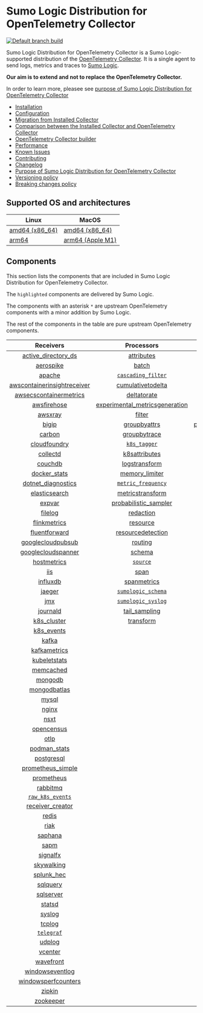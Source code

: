 # Sumo Logic Distribution for OpenTelemetry Collector

[![Default branch build](https://github.com/SumoLogic/sumologic-otel-collector/actions/workflows/dev_builds.yml/badge.svg)](https://github.com/SumoLogic/sumologic-otel-collector/actions/workflows/dev_builds.yml)

Sumo Logic Distribution for OpenTelemetry Collector is a Sumo Logic-supported distribution of the [OpenTelemetry Collector][otc_link].
It is a single agent to send logs, metrics and traces to [Sumo Logic][sumologic].

**Our aim is to extend and not to replace the OpenTelemetry Collector.**

In order to learn more, pleasee see [purpose of Sumo Logic Distribution for OpenTelemetry Collector](./docs/UpstreamRelation.md#purpose-of-sumo-logic-distribution-for-opentelemetry-collector)

[otc_link]: https://github.com/open-telemetry/opentelemetry-collector
[sumologic]: https://www.sumologic.com

- [Installation](docs/Installation.md)
- [Configuration](docs/Configuration.md)
- [Migration from Installed Collector](docs/Migration.md)
- [Comparison between the Installed Collector and OpenTelemetry Collector](docs/Comparison.md)
- [OpenTelemetry Collector builder](./otelcolbuilder/README.md)
- [Performance](docs/Performance.md)
- [Known Issues](docs/KnownIssues.md)
- [Contributing](./CONTRIBUTING.md)
- [Changelog](./CHANGELOG.md)
- [Purpose of Sumo Logic Distribution for OpenTelemetry Collector](./docs/UpstreamRelation.md#purpose-of-sumo-logic-distribution-for-opentelemetry-collector)
- [Versioning policy](./docs/UpstreamRelation.md#versioning-policy)
- [Breaking changes policy](./docs/UpstreamRelation.md#breaking-changes-policy)

## Supported OS and architectures

| Linux                         | MacOS                         |
|-------------------------------|-------------------------------|
| [amd64 (x86_64)][linux_amd64] | [amd64 (x86_64)][mac_amd64]   |
| [arm64][linux_arm64]          | [arm64 (Apple M1)][mac_arm64] |

[linux_amd64]: ./docs/Installation.md#linux-on-amd64-x86-64
[linux_arm64]: ./docs/Installation.md#linux-on-arm64
[mac_amd64]: ./docs/Installation.md#macos-on-amd64-x86-64
[mac_arm64]: ./docs/Installation.md#macos-on-arm64-apple-m1-x86-64

## Components

This section lists the components that are included in Sumo Logic Distribution for OpenTelemetry Collector.

The `highlighted` components are delivered by Sumo Logic.

The components with an asterisk `*` are upstream OpenTelemetry components with a minor addition by Sumo Logic.

The rest of the components in the table are pure upstream OpenTelemetry components.

|                         Receivers                          |                          Processors                          |                Exporters                 |                    Extensions                    |
|:----------------------------------------------------------:|:------------------------------------------------------------:|:----------------------------------------:|:------------------------------------------------:|
|      [active_directory_ds][activedirectorydsreceiver]      |              [attributes][attributesprocessor]               |         [carbon][carbonexporter]         |         [asapclient][asapauthextension]          |
|               [aerospike][aerospikereceiver]               |                   [batch][batchprocessor]                    |           [file][fileexporter]           |               [awsproxy][awsproxy]               |
|                  [apache][apachereceiver]                  |        [`cascading_filter`][cascadingfilterprocessor]        |          [kafka][kafkaexporter]          |         [basicauth][basicauthextension]          |
| [awscontainerinsightreceiver][awscontainerinsightreceiver] |       [cumulativetodelta][cumulativetodeltaprocessor]        |  [loadbalancing][loadbalancingexporter]  |   [bearertokenauth][bearertokenauthextension]    |
|  [awsecscontainermetrics][awsecscontainermetricsreceiver]  |             [deltatorate][deltatorateprocessor]              |        [logging][loggingexporter]        |             [db_storage][dbstorage]              |
|             [awsfirehose][awsfirehosereceiver]             | [experimental_metricsgeneration][metricsgenerationprocessor] |           [otlp][otlpexporter]           |        [docker_observer][dockerobserver]         |
|                 [awsxray][awsxrayreceiver]                 |                  [filter][filterprocessor]                   |       [otlphttp][otlphttpexporter]       |           [ecs_observer][ecsobserver]            |
|                   [bigip][bigipreceiver]                   |            [groupbyattrs][groupbyattrsprocessor]             | [prometheusexporter][prometheusexporter] |       [ecs_task_observer][ecstaskobserver]       |
|                  [carbon][carbonreceiver]                  |            [groupbytrace][groupbytraceprocessor]             |     [`sumologic`][sumologicexporter]     |           [file_storage][filestorage]            |
|            [cloudfoundry][cloudfoundryreceiver]            |                 [`k8s_tagger`][k8sprocessor]                 |                                          | [headerssetterextension][headerssetterextension] |
|                [collectd][collectdreceiver]                |           [k8sattributes][k8sattributesprocessor]            |                                          |       [health_check][healthcheckextension]       |
|                 [couchdb][couchdbreceiver]                 |           [logstransform][logstransformprocessor]            |                                          |          [host_observer][hostobserver]           |
|            [docker_stats][dockerstatsreceiver]             |           [memory_limiter][memorylimiterprocessor]           |                                          |         [http_forwarder][httpforwarder]          |
|      [dotnet_diagnostics][dotnetdiagnosticsreceiver]       |        [`metric_frequency`][metricfrequencyprocessor]        |                                          |   [jaegerremotesampling][jaegerremotesampling]   |
|           [elasticsearch][elasticsearchreceiver]           |        [metricstransform][metricstransformprocessor]         |                                          |           [k8s_observer][k8sobserver]            |
|                  [expvar][expvarreceiver]                  |    [probabilistic_sampler][probabilisticsamplerprocessor]    |                                          |        [memory_ballast][ballastextension]        |
|                 [filelog][filelogreceiver]                 |               [redaction][redactionprocessor]                |                                          |    [oauth2client][oauth2clientauthextension]     |
|            [flinkmetrics][flinkmetricsreceiver]            |                [resource][resourceprocessor]                 |                                          |            [oidc][oidcauthextension]             |
|           [fluentforward][fluentforwardreceiver]           |       [resourcedetection][resourcedetectionprocessor]        |                                          |             [pprof][pprofextension]              |
|       [googlecloudpubsub][googlecloudpubsubreceiver]       |                 [routing][routingprocessor]                  |                                          |         [sigv4auth][sigv4authextension]          |
|      [googlecloudspanner][googlecloudspannerreceiver]      |                  [schema][schemaprocessor]                   |                                          |        [`sumologic`][sumologicextension]         |
|             [hostmetrics][hostmetricsreceiver]             |                 [`source`][sourceprocessor]                  |                                          |            [zpages][zpagesextension]             |
|                     [iis][iisreceiver]                     |                    [span][spanprocessor]                     |                                          |                                                  |
|                [influxdb][influxdbreceiver]                |             [spanmetrics][spanmetricsprocessor]              |                                          |                                                  |
|                  [jaeger][jaegerreceiver]                  |        [`sumologic_schema`][sumologicschemaprocessor]        |                                          |                                                  |
|                     [jmx][jmxreceiver]                     |        [`sumologic_syslog`][sumologicsyslogprocessor]        |                                          |                                                  |
|                [journald][journaldreceiver]                |            [tail_sampling][tailsamplingprocessor]            |                                          |                                                  |
|             [k8s_cluster][k8sclusterreceiver]              |               [transform][transformprocessor]                |                                          |                                                  |
|              [k8s_events][k8seventsreceiver]               |                                                              |                                          |                                                  |
|                   [kafka][kafkareceiver]                   |                                                              |                                          |                                                  |
|            [kafkametrics][kafkametricsreceiver]            |                                                              |                                          |                                                  |
|            [kubeletstats][kubeletstatsreceiver]            |                                                              |                                          |                                                  |
|               [memcached][memcachedreceiver]               |                                                              |                                          |                                                  |
|                 [mongodb][mongodbreceiver]                 |                                                              |                                          |                                                  |
|            [mongodbatlas][mongodbatlasreceiver]            |                                                              |                                          |                                                  |
|                   [mysql][mysqlreceiver]                   |                                                              |                                          |                                                  |
|                   [nginx][nginxreceiver]                   |                                                              |                                          |                                                  |
|                    [nsxt][nsxtreceiver]                    |                                                              |                                          |                                                  |
|              [opencensus][opencensusreceiver]              |                                                              |                                          |                                                  |
|                    [otlp][otlpreceiver]                    |                                                              |                                          |                                                  |
|               [podman_stats][podmanreceiver]               |                                                              |                                          |                                                  |
|              [postgresql][postgresqlreceiver]              |                                                              |                                          |                                                  |
|       [prometheus_simple][simpleprometheusreceiver]        |                                                              |                                          |                                                  |
|              [prometheus][prometheusreceiver]              |                                                              |                                          |                                                  |
|                [rabbitmq][rabbitmqreceiver]                |                                                              |                                          |                                                  |
|          [`raw_k8s_events`][rawk8seventsreceiver]          |                                                              |                                          |                                                  |
|            [receiver_creator][receivercreator]             |                                                              |                                          |                                                  |
|                   [redis][redisreceiver]                   |                                                              |                                          |                                                  |
|                    [riak][riakreceiver]                    |                                                              |                                          |                                                  |
|                 [saphana][saphanareceiver]                 |                                                              |                                          |                                                  |
|                    [sapm][sapmreceiver]                    |                                                              |                                          |                                                  |
|                [signalfx][signalfxreceiver]                |                                                              |                                          |                                                  |
|              [skywalking][skywalkingreceiver]              |                                                              |                                          |                                                  |
|              [splunk_hec][splunkhecreceiver]               |                                                              |                                          |                                                  |
|                [sqlquery][sqlqueryreceiver]                |                                                              |                                          |                                                  |
|               [sqlserver][sqlserverreceiver]               |                                                              |                                          |                                                  |
|                  [statsd][statsdreceiver]                  |                                                              |                                          |                                                  |
|                  [syslog][syslogreceiver]                  |                                                              |                                          |                                                  |
|                  [tcplog][tcplogreceiver]                  |                                                              |                                          |                                                  |
|               [`telegraf`][telegrafreceiver]               |                                                              |                                          |                                                  |
|                  [udplog][udplogreceiver]                  |                                                              |                                          |                                                  |
|                 [vcenter][vcenterreceiver]                 |                                                              |                                          |                                                  |
|               [wavefront][wavefrontreceiver]               |                                                              |                                          |                                                  |
|         [windowseventlog][windowseventlogreceiver]         |                                                              |                                          |                                                  |
|     [windowsperfcounters][windowsperfcountersreceiver]     |                                                              |                                          |                                                  |
|                  [zipkin][zipkinreceiver]                  |                                                              |                                          |                                                  |
|               [zookeeper][zookeeperreceiver]               |                                                              |                                          |                                                  |

[activedirectorydsreceiver]: https://github.com/open-telemetry/opentelemetry-collector-contrib/tree/v0.62.0/receiver/activedirectorydsreceiver
[aerospikereceiver]: https://github.com/open-telemetry/opentelemetry-collector-contrib/tree/v0.62.0/receiver/aerospikereceiver
[apachereceiver]: https://github.com/open-telemetry/opentelemetry-collector-contrib/tree/v0.62.0/receiver/apachereceiver
[awscontainerinsightreceiver]: https://github.com/open-telemetry/opentelemetry-collector-contrib/tree/v0.62.0/receiver/awscontainerinsightreceiver
[awsecscontainermetricsreceiver]: https://github.com/open-telemetry/opentelemetry-collector-contrib/tree/v0.62.0/receiver/awsecscontainermetricsreceiver
[awsfirehosereceiver]: https://github.com/open-telemetry/opentelemetry-collector-contrib/tree/v0.62.0/receiver/awsfirehosereceiver
[awsxrayreceiver]: https://github.com/open-telemetry/opentelemetry-collector-contrib/tree/v0.62.0/receiver/awsxrayreceiver
[bigipreceiver]: https://github.com/open-telemetry/opentelemetry-collector-contrib/tree/v0.62.0/receiver/bigipreceiver
[carbonreceiver]: https://github.com/open-telemetry/opentelemetry-collector-contrib/tree/v0.62.0/receiver/carbonreceiver
[cloudfoundryreceiver]: https://github.com/open-telemetry/opentelemetry-collector-contrib/tree/v0.62.0/receiver/cloudfoundryreceiver
[collectdreceiver]: https://github.com/open-telemetry/opentelemetry-collector-contrib/tree/v0.62.0/receiver/collectdreceiver
[couchdbreceiver]: https://github.com/open-telemetry/opentelemetry-collector-contrib/tree/v0.62.0/receiver/couchdbreceiver
[dockerstatsreceiver]: https://github.com/open-telemetry/opentelemetry-collector-contrib/tree/v0.62.0/receiver/dockerstatsreceiver
[dotnetdiagnosticsreceiver]: https://github.com/open-telemetry/opentelemetry-collector-contrib/tree/v0.62.0/receiver/dotnetdiagnosticsreceiver
[elasticsearchreceiver]: https://github.com/open-telemetry/opentelemetry-collector-contrib/tree/v0.62.0/receiver/elasticsearchreceiver
[expvarreceiver]: https://github.com/open-telemetry/opentelemetry-collector-contrib/tree/v0.62.0/receiver/expvarreceiver
[filelogreceiver]: https://github.com/open-telemetry/opentelemetry-collector-contrib/tree/v0.62.0/receiver/filelogreceiver
[flinkmetricsreceiver]: https://github.com/open-telemetry/opentelemetry-collector-contrib/tree/v0.62.0/receiver/flinkmetricsreceiver
[fluentforwardreceiver]: https://github.com/open-telemetry/opentelemetry-collector-contrib/tree/v0.62.0/receiver/fluentforwardreceiver
[googlecloudpubsubreceiver]: https://github.com/open-telemetry/opentelemetry-collector-contrib/tree/v0.62.0/receiver/googlecloudpubsubreceiver
[googlecloudspannerreceiver]: https://github.com/open-telemetry/opentelemetry-collector-contrib/tree/v0.62.0/receiver/googlecloudspannerreceiver
[hostmetricsreceiver]: https://github.com/open-telemetry/opentelemetry-collector-contrib/tree/v0.62.0/receiver/hostmetricsreceiver
[iisreceiver]: https://github.com/open-telemetry/opentelemetry-collector-contrib/tree/v0.62.0/receiver/iisreceiver
[influxdbreceiver]: https://github.com/open-telemetry/opentelemetry-collector-contrib/tree/v0.62.0/receiver/influxdbreceiver
[jaegerreceiver]: https://github.com/open-telemetry/opentelemetry-collector-contrib/tree/v0.62.0/receiver/jaegerreceiver
[jmxreceiver]: https://github.com/open-telemetry/opentelemetry-collector-contrib/tree/v0.62.0/receiver/jmxreceiver
[journaldreceiver]: https://github.com/open-telemetry/opentelemetry-collector-contrib/tree/v0.62.0/receiver/journaldreceiver
[k8sclusterreceiver]: https://github.com/open-telemetry/opentelemetry-collector-contrib/tree/v0.62.0/receiver/k8sclusterreceiver
[k8seventsreceiver]: https://github.com/open-telemetry/opentelemetry-collector-contrib/tree/v0.62.0/receiver/k8seventsreceiver
[kafkareceiver]: https://github.com/open-telemetry/opentelemetry-collector-contrib/tree/v0.62.0/receiver/kafkareceiver
[kafkametricsreceiver]: https://github.com/open-telemetry/opentelemetry-collector-contrib/tree/v0.62.0/receiver/kafkametricsreceiver
[kubeletstatsreceiver]: https://github.com/open-telemetry/opentelemetry-collector-contrib/tree/v0.62.0/receiver/kubeletstatsreceiver
[memcachedreceiver]: https://github.com/open-telemetry/opentelemetry-collector-contrib/tree/v0.62.0/receiver/memcachedreceiver
[mongodbreceiver]: https://github.com/open-telemetry/opentelemetry-collector-contrib/tree/v0.62.0/receiver/mongodbreceiver
[mongodbatlasreceiver]: https://github.com/open-telemetry/opentelemetry-collector-contrib/tree/v0.62.0/receiver/mongodbatlasreceiver
[mysqlreceiver]: https://github.com/open-telemetry/opentelemetry-collector-contrib/tree/v0.62.0/receiver/mysqlreceiver
[nginxreceiver]: https://github.com/open-telemetry/opentelemetry-collector-contrib/tree/v0.62.0/receiver/nginxreceiver
[nsxtreceiver]: https://github.com/open-telemetry/opentelemetry-collector-contrib/tree/v0.62.0/receiver/nsxtreceiver
[opencensusreceiver]: https://github.com/open-telemetry/opentelemetry-collector-contrib/tree/v0.62.0/receiver/opencensusreceiver
[otlpreceiver]: https://github.com/open-telemetry/opentelemetry-collector/tree/v0.62.0/receiver/otlpreceiver
[podmanreceiver]: https://github.com/open-telemetry/opentelemetry-collector-contrib/tree/v0.62.0/receiver/podmanreceiver
[postgresqlreceiver]: https://github.com/open-telemetry/opentelemetry-collector-contrib/tree/v0.62.0/receiver/postgresqlreceiver
[simpleprometheusreceiver]: https://github.com/open-telemetry/opentelemetry-collector-contrib/tree/v0.62.0/receiver/simpleprometheusreceiver
[prometheusreceiver]: https://github.com/open-telemetry/opentelemetry-collector-contrib/tree/v0.62.0/receiver/prometheusreceiver
[rabbitmqreceiver]: https://github.com/open-telemetry/opentelemetry-collector-contrib/tree/v0.62.0/receiver/rabbitmqreceiver
[rawk8seventsreceiver]: ./pkg/receiver/rawk8seventsreceiver
[receivercreator]: https://github.com/open-telemetry/opentelemetry-collector-contrib/tree/v0.62.0/receiver/receivercreator
[redisreceiver]: https://github.com/open-telemetry/opentelemetry-collector-contrib/tree/v0.62.0/receiver/redisreceiver
[riakreceiver]: https://github.com/open-telemetry/opentelemetry-collector-contrib/tree/v0.62.0/receiver/riakreceiver
[saphanareceiver]: https://github.com/open-telemetry/opentelemetry-collector-contrib/tree/v0.62.0/receiver/saphanareceiver
[sapmreceiver]: https://github.com/open-telemetry/opentelemetry-collector-contrib/tree/v0.62.0/receiver/sapmreceiver
[signalfxreceiver]: https://github.com/open-telemetry/opentelemetry-collector-contrib/tree/v0.62.0/receiver/signalfxreceiver
[skywalkingreceiver]: https://github.com/open-telemetry/opentelemetry-collector-contrib/tree/v0.62.0/receiver/skywalkingreceiver
[splunkhecreceiver]: https://github.com/open-telemetry/opentelemetry-collector-contrib/tree/v0.62.0/receiver/splunkhecreceiver
[sqlqueryreceiver]: https://github.com/open-telemetry/opentelemetry-collector-contrib/tree/v0.62.0/receiver/sqlqueryreceiver
[sqlserverreceiver]: https://github.com/open-telemetry/opentelemetry-collector-contrib/tree/v0.62.0/receiver/sqlserverreceiver
[statsdreceiver]: https://github.com/open-telemetry/opentelemetry-collector-contrib/tree/v0.62.0/receiver/statsdreceiver
[syslogreceiver]: https://github.com/open-telemetry/opentelemetry-collector-contrib/tree/v0.62.0/receiver/syslogreceiver
[tcplogreceiver]: https://github.com/open-telemetry/opentelemetry-collector-contrib/tree/v0.62.0/receiver/tcplogreceiver
[telegrafreceiver]: ./pkg/receiver/telegrafreceiver
[udplogreceiver]: https://github.com/open-telemetry/opentelemetry-collector-contrib/tree/v0.62.0/receiver/udplogreceiver
[vcenterreceiver]: https://github.com/open-telemetry/opentelemetry-collector-contrib/tree/v0.62.0/receiver/vcenterreceiver
[wavefrontreceiver]: https://github.com/open-telemetry/opentelemetry-collector-contrib/tree/v0.62.0/receiver/wavefrontreceiver
[windowseventlogreceiver]: https://github.com/open-telemetry/opentelemetry-collector-contrib/tree/v0.62.0/receiver/windowseventlogreceiver
[windowsperfcountersreceiver]: https://github.com/open-telemetry/opentelemetry-collector-contrib/tree/v0.62.0/receiver/windowsperfcountersreceiver
[zipkinreceiver]: https://github.com/open-telemetry/opentelemetry-collector-contrib/tree/v0.62.0/receiver/zipkinreceiver
[zookeeperreceiver]: https://github.com/open-telemetry/opentelemetry-collector-contrib/tree/v0.62.0/receiver/zookeeperreceiver

[attributesprocessor]: https://github.com/open-telemetry/opentelemetry-collector-contrib/tree/v0.62.0/processor/attributesprocessor
[batchprocessor]: https://github.com/open-telemetry/opentelemetry-collector/tree/v0.62.0/processor/batchprocessor
[cascadingfilterprocessor]: ./pkg/processor/cascadingfilterprocessor
[cumulativetodeltaprocessor]: https://github.com/open-telemetry/opentelemetry-collector-contrib/tree/v0.62.0/processor/cumulativetodeltaprocessor
[deltatorateprocessor]: https://github.com/open-telemetry/opentelemetry-collector-contrib/tree/v0.62.0/processor/deltatorateprocessor
[metricsgenerationprocessor]: https://github.com/open-telemetry/opentelemetry-collector-contrib/tree/v0.62.0/processor/metricsgenerationprocessor

[filterprocessor]: https://github.com/open-telemetry/opentelemetry-collector-contrib/tree/v0.62.0/processor/filterprocessor
[groupbyattrsprocessor]: https://github.com/open-telemetry/opentelemetry-collector-contrib/tree/v0.62.0/processor/groupbyattrsprocessor
[groupbytraceprocessor]: https://github.com/open-telemetry/opentelemetry-collector-contrib/tree/v0.62.0/processor/groupbytraceprocessor
[k8sprocessor]: ./pkg/processor/k8sprocessor
[k8sattributesprocessor]: https://github.com/open-telemetry/opentelemetry-collector-contrib/tree/v0.62.0/processor/k8sattributesprocessor
[logstransformprocessor]: https://github.com/open-telemetry/opentelemetry-collector-contrib/tree/v0.62.0/processor/logstransformprocessor
[memorylimiterprocessor]: https://github.com/open-telemetry/opentelemetry-collector/tree/v0.62.0/processor/memorylimiterprocessor
[metricfrequencyprocessor]: ./pkg/processor/metricfrequencyprocessor
[metricstransformprocessor]: https://github.com/open-telemetry/opentelemetry-collector-contrib/tree/v0.62.0/processor/metricstransformprocessor
[probabilisticsamplerprocessor]: https://github.com/open-telemetry/opentelemetry-collector-contrib/tree/v0.62.0/processor/probabilisticsamplerprocessor
[redactionprocessor]: https://github.com/open-telemetry/opentelemetry-collector-contrib/tree/v0.62.0/processor/redactionprocessor
[resourceprocessor]: https://github.com/open-telemetry/opentelemetry-collector-contrib/tree/v0.62.0/processor/resourceprocessor
[resourcedetectionprocessor]: https://github.com/open-telemetry/opentelemetry-collector-contrib/tree/v0.62.0/processor/resourcedetectionprocessor
[routingprocessor]: https://github.com/open-telemetry/opentelemetry-collector-contrib/tree/v0.62.0/processor/routingprocessor
[schemaprocessor]: https://github.com/open-telemetry/opentelemetry-collector-contrib/tree/v0.62.0/processor/schemaprocessor
[sourceprocessor]: ./pkg/processor/sourceprocessor
[spanprocessor]: https://github.com/open-telemetry/opentelemetry-collector-contrib/tree/v0.62.0/processor/spanprocessor
[spanmetricsprocessor]: https://github.com/open-telemetry/opentelemetry-collector-contrib/tree/v0.62.0/processor/spanmetricsprocessor
[sumologicschemaprocessor]: ./pkg/processor/sumologicschemaprocessor
[sumologicsyslogprocessor]: ./pkg/processor/sumologicsyslogprocessor
[tailsamplingprocessor]: https://github.com/open-telemetry/opentelemetry-collector-contrib/tree/v0.62.0/processor/tailsamplingprocessor
[transformprocessor]: https://github.com/open-telemetry/opentelemetry-collector-contrib/tree/v0.62.0/processor/transformprocessor

[carbonexporter]: https://github.com/open-telemetry/opentelemetry-collector-contrib/tree/v0.62.0/exporter/carbonexporter
[fileexporter]: https://github.com/open-telemetry/opentelemetry-collector-contrib/tree/v0.62.0/exporter/fileexporter
[kafkaexporter]: https://github.com/open-telemetry/opentelemetry-collector-contrib/tree/v0.62.0/exporter/kafkaexporter
[loadbalancingexporter]: https://github.com/open-telemetry/opentelemetry-collector-contrib/tree/v0.62.0/exporter/loadbalancingexporter
[loggingexporter]: https://github.com/open-telemetry/opentelemetry-collector/tree/v0.62.0/exporter/loggingexporter
[otlpexporter]: https://github.com/open-telemetry/opentelemetry-collector/tree/v0.62.0/exporter/otlpexporter
[otlphttpexporter]: https://github.com/open-telemetry/opentelemetry-collector/tree/v0.62.0/exporter/otlphttpexporter
[prometheusexporter]: https://github.com/open-telemetry/opentelemetry-collector/tree/v0.62.0/exporter/prometheusexporter
[sumologicexporter]: ./pkg/exporter/sumologicexporter

[asapauthextension]: https://github.com/open-telemetry/opentelemetry-collector-contrib/tree/v0.62.0/extension/asapauthextension
[awsproxy]: https://github.com/open-telemetry/opentelemetry-collector-contrib/tree/v0.62.0/extension/awsproxy
[basicauthextension]: https://github.com/open-telemetry/opentelemetry-collector-contrib/tree/v0.62.0/extension/basicauthextension
[bearertokenauthextension]: https://github.com/open-telemetry/opentelemetry-collector-contrib/tree/v0.62.0/extension/bearertokenauthextension
[dbstorage]: https://github.com/open-telemetry/opentelemetry-collector-contrib/tree/v0.62.0/extension/storage/dbstorage
[dockerobserver]: https://github.com/open-telemetry/opentelemetry-collector-contrib/tree/v0.62.0/extension/observer/dockerobserver
[ecsobserver]: https://github.com/open-telemetry/opentelemetry-collector-contrib/tree/v0.62.0/extension/observer/ecsobserver
[ecstaskobserver]: https://github.com/open-telemetry/opentelemetry-collector-contrib/tree/v0.62.0/extension/observer/ecstaskobserver
[filestorage]: https://github.com/open-telemetry/opentelemetry-collector-contrib/tree/v0.62.0/extension/storage/filestorage
[headerssetterextension]: https://github.com/open-telemetry/opentelemetry-collector-contrib/tree/v0.62.0/extension/headerssetterextension
[healthcheckextension]: https://github.com/open-telemetry/opentelemetry-collector-contrib/tree/v0.62.0/extension/healthcheckextension
[hostobserver]: https://github.com/open-telemetry/opentelemetry-collector-contrib/tree/v0.62.0/extension/observer/hostobserver
[httpforwarder]: https://github.com/open-telemetry/opentelemetry-collector-contrib/tree/v0.62.0/extension/httpforwarder
[jaegerremotesampling]: https://github.com/open-telemetry/opentelemetry-collector-contrib/tree/v0.62.0/extension/jaegerremotesampling
[k8sobserver]: https://github.com/open-telemetry/opentelemetry-collector-contrib/tree/v0.62.0/extension/observer/k8sobserver
[ballastextension]: https://github.com/open-telemetry/opentelemetry-collector/tree/v0.62.0/extension/ballastextension
[oauth2clientauthextension]: https://github.com/open-telemetry/opentelemetry-collector-contrib/tree/v0.62.0/extension/oauth2clientauthextension
[oidcauthextension]: https://github.com/open-telemetry/opentelemetry-collector-contrib/tree/v0.62.0/extension/oidcauthextension
[pprofextension]: https://github.com/open-telemetry/opentelemetry-collector-contrib/tree/v0.62.0/extension/pprofextension
[sigv4authextension]: https://github.com/open-telemetry/opentelemetry-collector-contrib/tree/v0.62.0/extension/sigv4authextension
[sumologicextension]: ./pkg/extension/sumologicextension
[zpagesextension]: https://github.com/open-telemetry/opentelemetry-collector/tree/v0.62.0/extension/zpagesextension
